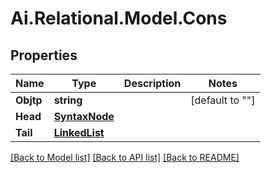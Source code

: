 
# Ai.Relational.Model.Cons

## Properties

Name | Type | Description | Notes
------------ | ------------- | ------------- | -------------
**Objtp** | **string** |  | [default to ""]
**Head** | [**SyntaxNode**](SyntaxNode.md) |  | 
**Tail** | [**LinkedList**](LinkedList.md) |  | 

[[Back to Model list]](../README.md#documentation-for-models)
[[Back to API list]](../README.md#documentation-for-api-endpoints)
[[Back to README]](../README.md)

